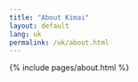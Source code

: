 ```yaml
---
title: "About Kimai"
layout: default
lang: uk
permalink: /uk/about.html
---
```


{% include pages/about.html %}
